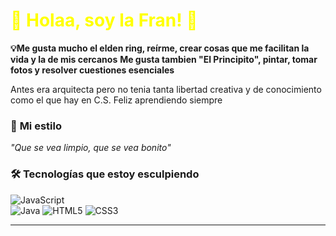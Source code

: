 # <span style="color: yellow">🌟 Holaa, soy la Fran! 🌟</span>  

**💡Me gusta mucho el elden ring, reírme, crear cosas que me facilitan la vida y la de mis cercanos** 
**Me gusta tambien "El Principito", pintar, tomar fotos y resolver cuestiones esenciales**

Antes era arquitecta pero no tenia tanta libertad creativa y de conocimiento como el que hay en C.S.
Feliz aprendiendo siempre


### 🎨 **Mi estilo**   
_"Que se vea limpio, que se vea bonito"_  


### 🛠 **Tecnologías que estoy esculpiendo**   
![JavaScript](https://img.shields.io/badge/JavaScript-F7DF1E?style=flat&logo=javascript&logoColor=black)  
![Java](https://img.shields.io/badge/Java-ED8B00?style=for-the-badge&logo=openjdk&logoColor=white)
![HTML5](https://img.shields.io/badge/HTML5-E34F26?style=for-the-badge&logo=html5&logoColor=white)
![CSS3](https://img.shields.io/badge/CSS3-1572B6?style=for-the-badge&logo=css3&logoColor=white)


---  

<!---
frangoeppinger/frangoeppinger is a ✨ special ✨ repository because its `README.md` (this file) appears on your GitHub profile.
You can click the Preview link to take a look at your changes.
--->
